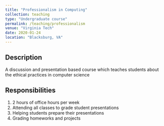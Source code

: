 ```yaml
---
title: "Professionalism in Computing"
collection: teaching
type: "Undergraduate course"
permalink: /teaching/professionalism
venue: "Virginia Tech"
date: 2020-01-24
location: "Blacksburg, VA"
---
```


Description
-----------
A discussion and presentation based course which teaches students about the ethical practices in computer science

Responsibilities
----------------
1. 2 hours of office hours per week
1. Attending all classes to grade student presentations
1. Helping students prepare their presentations
1. Grading homeworks and projects